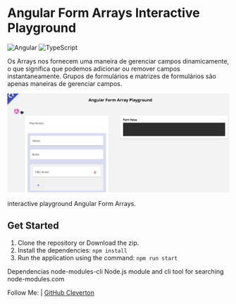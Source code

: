# Angular Form Arrays Interactive Playground

![Angular](https://img.shields.io/badge/Angular-v9.0.3-red)
![TypeScript](https://img.shields.io/badge/TypeScript-v3.7.5-blue)

Os Arrays nos fornecem uma maneira de gerenciar campos dinamicamente, o que significa que podemos adicionar ou remover campos instantaneamente. Grupos de formulários e matrizes de formulários são apenas maneiras de gerenciar campos.


![Angular Form Array](https://raw.githubusercontent.com/DevCleverton/Angular-Forms/main/array.PNG)

interactive playground  Angular Form Arrays.

## Get Started

1. Clone the repository or Download the zip.
1. Install the dependencies: `npm install`
1. Run the application using the command: `npm run start`

Dependencias
node-modules-cli
Node.js module and cli tool for searching node-modules.com






Follow Me:
| [GitHub Cleverton](https://github.com/DevCleverton)
